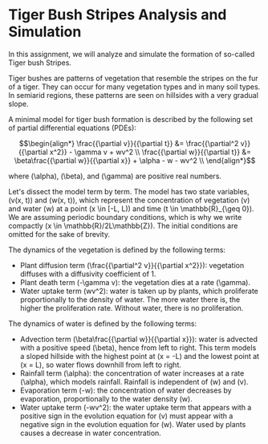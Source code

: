 
# Tiger Bush Stripes Analysis and Simulation

In this assignment, we will analyze and simulate the formation of so-called Tiger bush Stripes.

Tiger bushes are patterns of vegetation that resemble the stripes on the fur of a tiger. They can occur for many vegetation types and in many soil types. In semiarid regions, these patterns are seen on hillsides with a very gradual slope. 

A minimal model for tiger bush formation is described by the following set of partial differential equations (PDEs):

```math
\begin{align*}
\frac{{\partial v}}{{\partial t}} &= \frac{{\partial^2 v}}{{\partial x^2}} - \gamma v + wv^2 \\
\frac{{\partial w}}{{\partial t}} &= \beta\frac{{\partial w}}{{\partial x}} + \alpha - w - wv^2 \\
\end{align*}
```

where \(\alpha\), \(\beta\), and \(\gamma\) are positive real numbers.

Let's dissect the model term by term. The model has two state variables, \(v(x, t)\) and \(w(x, t)\), which represent the concentration of vegetation (v) and water (w) at a point \(x \in [-L, L)\) and time \(t \in \mathbb{R}_{\geq 0}\). We are assuming periodic boundary conditions, which is why we write compactly \(x \in \mathbb{R}/2L\mathbb{Z}\). The initial conditions are omitted for the sake of brevity.

The dynamics of the vegetation is defined by the following terms:

- Plant diffusion term \(\frac{{\partial^2 v}}{{\partial x^2}}\): vegetation diffuses with a diffusivity coefficient of 1.
- Plant death term \(-\gamma v\): the vegetation dies at a rate \(\gamma\).
- Water uptake term \(wv^2\): water is taken up by plants, which proliferate proportionally to the density of water. The more water there is, the higher the proliferation rate. Without water, there is no proliferation.

The dynamics of water is defined by the following terms:

- Advection term \(\beta\frac{{\partial w}}{{\partial x}}\): water is advected with a positive speed \(\beta\), hence from left to right. This term models a sloped hillside with the highest point at \(x = -L\) and the lowest point at \(x = L\), so water flows downhill from left to right.
- Rainfall term \(\alpha\): the concentration of water increases at a rate \(\alpha\), which models rainfall. Rainfall is independent of \(w\) and \(v\).
- Evaporation term \(-w\): the concentration of water decreases by evaporation, proportionally to the water density \(w\).
- Water uptake term \(-wv^2\): the water uptake term that appears with a positive sign in the evolution equation for \(v\) must appear with a negative sign in the evolution equation for \(w\). Water used by plants causes a decrease in water concentration.
